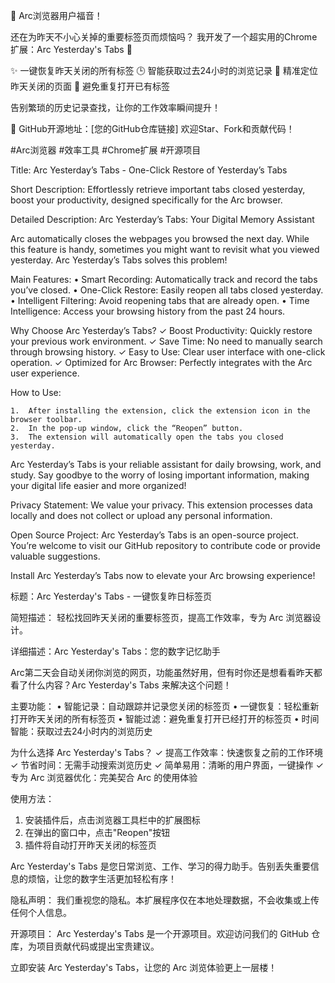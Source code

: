 📢 Arc浏览器用户福音！

还在为昨天不小心关掉的重要标签页而烦恼吗？
我开发了一个超实用的Chrome扩展：Arc Yesterday's Tabs 🚀

✨ 一键恢复昨天关闭的所有标签
🕒 智能获取过去24小时的浏览记录
🎯 精准定位昨天关闭的页面
🔄 避免重复打开已有标签

告别繁琐的历史记录查找，让你的工作效率瞬间提升！

🔗 GitHub开源地址：[您的GitHub仓库链接]
欢迎Star、Fork和贡献代码！

#Arc浏览器 #效率工具 #Chrome扩展 #开源项目


Title: Arc Yesterday’s Tabs - One-Click Restore of Yesterday’s Tabs

Short Description:
Effortlessly retrieve important tabs closed yesterday, boost your productivity, designed specifically for the Arc browser.

Detailed Description: Arc Yesterday’s Tabs: Your Digital Memory Assistant

Arc automatically closes the webpages you browsed the next day. While this feature is handy, sometimes you might want to revisit what you viewed yesterday. Arc Yesterday’s Tabs solves this problem!

Main Features:
• Smart Recording: Automatically track and record the tabs you’ve closed.
• One-Click Restore: Easily reopen all tabs closed yesterday.
• Intelligent Filtering: Avoid reopening tabs that are already open.
• Time Intelligence: Access your browsing history from the past 24 hours.

Why Choose Arc Yesterday’s Tabs?
✓ Boost Productivity: Quickly restore your previous work environment.
✓ Save Time: No need to manually search through browsing history.
✓ Easy to Use: Clear user interface with one-click operation.
✓ Optimized for Arc Browser: Perfectly integrates with the Arc user experience.

How to Use:

	1.	After installing the extension, click the extension icon in the browser toolbar.
	2.	In the pop-up window, click the “Reopen” button.
	3.	The extension will automatically open the tabs you closed yesterday.

Arc Yesterday’s Tabs is your reliable assistant for daily browsing, work, and study. Say goodbye to the worry of losing important information, making your digital life easier and more organized!

Privacy Statement:
We value your privacy. This extension processes data locally and does not collect or upload any personal information.

Open Source Project:
Arc Yesterday’s Tabs is an open-source project. You’re welcome to visit our GitHub repository to contribute code or provide valuable suggestions.

Install Arc Yesterday’s Tabs now to elevate your Arc browsing experience!




标题：Arc Yesterday's Tabs - 一键恢复昨日标签页

简短描述：
轻松找回昨天关闭的重要标签页，提高工作效率，专为 Arc 浏览器设计。

详细描述：Arc Yesterday's Tabs：您的数字记忆助手

Arc第二天会自动关闭你浏览的网页，功能虽然好用，但有时你还是想看看昨天都看了什么内容？Arc Yesterday's Tabs 来解决这个问题！

主要功能：
• 智能记录：自动跟踪并记录您关闭的标签页
• 一键恢复：轻松重新打开昨天关闭的所有标签页
• 智能过滤：避免重复打开已经打开的标签页
• 时间智能：获取过去24小时内的浏览历史

为什么选择 Arc Yesterday's Tabs？
✓ 提高工作效率：快速恢复之前的工作环境
✓ 节省时间：无需手动搜索浏览历史
✓ 简单易用：清晰的用户界面，一键操作
✓ 专为 Arc 浏览器优化：完美契合 Arc 的使用体验

使用方法：
1. 安装插件后，点击浏览器工具栏中的扩展图标
2. 在弹出的窗口中，点击"Reopen"按钮
3. 插件将自动打开昨天关闭的标签页

Arc Yesterday's Tabs 是您日常浏览、工作、学习的得力助手。告别丢失重要信息的烦恼，让您的数字生活更加轻松有序！

隐私声明：
我们重视您的隐私。本扩展程序仅在本地处理数据，不会收集或上传任何个人信息。

开源项目：
Arc Yesterday's Tabs 是一个开源项目。欢迎访问我们的 GitHub 仓库，为项目贡献代码或提出宝贵建议。

立即安装 Arc Yesterday's Tabs，让您的 Arc 浏览体验更上一层楼！


